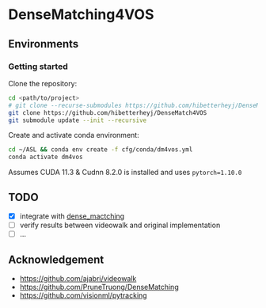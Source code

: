 # DenseMatching4VOS

## Environments

### Getting started

Clone the repository:

```bash
cd <path/to/project>
# git clone --recurse-submodules https://github.com/hibetterheyj/DenseMatch4VOS
git clone https://github.com/hibetterheyj/DenseMatch4VOS
git submodule update --init --recursive
```

Create and activate conda environment:

```bash
cd ~/ASL && conda env create -f cfg/conda/dm4vos.yml
conda activate dm4vos
```

Assumes CUDA 11.3 & Cudnn 8.2.0 is installed and uses ```pytorch=1.10.0```

## TODO

- [x] integrate with [dense_mactching](https://github.com/hibetterheyj/DenseMatching)
- [ ] verify results between videowalk and original implementation
- [ ] ...

## Acknowledgement

- <https://github.com/ajabri/videowalk>
- <https://github.com/PruneTruong/DenseMatching>
- <https://github.com/visionml/pytracking>
